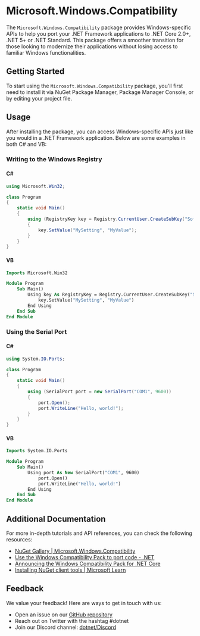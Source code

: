 # Microsoft.Windows.Compatibility

The `Microsoft.Windows.Compatibility` package provides Windows-specific APIs to help you port your .NET Framework applications to .NET Core 2.0+, .NET 5+ or .NET Standard. This package offers a smoother transition for those looking to modernize their applications without losing access to familiar Windows functionalities.

## Getting Started

To start using the `Microsoft.Windows.Compatibility` package, you'll first need to install it via NuGet Package Manager, Package Manager Console, or by editing your project file.

## Usage

After installing the package, you can access Windows-specific APIs just like you would in a .NET Framework application. Below are some examples in both C# and VB:

### Writing to the Windows Registry

#### C#
```csharp
using Microsoft.Win32;

class Program
{
    static void Main()
    {
        using (RegistryKey key = Registry.CurrentUser.CreateSubKey("Software\\MyApp"))
        {
            key.SetValue("MySetting", "MyValue");
        }
    }
}
```

#### VB
```vb
Imports Microsoft.Win32

Module Program
    Sub Main()
        Using key As RegistryKey = Registry.CurrentUser.CreateSubKey("Software\MyApp")
            key.SetValue("MySetting", "MyValue")
        End Using
    End Sub
End Module
```

### Using the Serial Port

#### C#
```csharp
using System.IO.Ports;

class Program
{
    static void Main()
    {
        using (SerialPort port = new SerialPort("COM1", 9600))
        {
            port.Open();
            port.WriteLine("Hello, world!");
        }
    }
}
```

#### VB
```vb
Imports System.IO.Ports

Module Program
    Sub Main()
        Using port As New SerialPort("COM1", 9600)
            port.Open()
            port.WriteLine("Hello, world!")
        End Using
    End Sub
End Module
```

## Additional Documentation

For more in-depth tutorials and API references, you can check the following resources:

- [NuGet Gallery | Microsoft.Windows.Compatibility](https://nuget.org/packages/Microsoft.Windows.Compatibility/)
- [Use the Windows Compatibility Pack to port code - .NET](https://learn.microsoft.com/dotnet/core/porting/windows-compat-pack)
- [Announcing the Windows Compatibility Pack for .NET Core](https://devblogs.microsoft.com/dotnet/announcing-the-windows-compatibility-pack-for-net-core/)
- [Installing NuGet client tools | Microsoft Learn](https://learn.microsoft.com/nuget/consume-packages/install-use-packages-nuget-cli)

## Feedback

We value your feedback! Here are ways to get in touch with us:

- Open an issue on our [GitHub repository](https://github.com/dotnet/runtime/issues)
- Reach out on Twitter with the hashtag #dotnet
- Join our Discord channel: [dotnet/Discord](https://discord.com/invite/dotnet)
